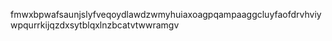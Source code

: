 fmwxbpwafsaunjslyfveqoydlawdzwmyhuiaxoagpqampaaggcluyfaofdrvhviywpqurrkijqzdxsytblqxlnzbcatvtwwramgv